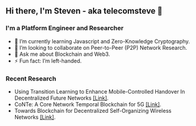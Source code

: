 ## Hi there, I'm Steven - aka telecomsteve 👋
### I'm a Platform Engineer and Researcher

- 🏫 I’m currently learning Javascript and Zero-Knowledge Cryptography.
- 👯 I’m looking to collaborate on Peer-to-Peer (P2P) Network Research.
- 💬 Ask me about Blockchain and Web3.
- ⚡ Fun fact: I’m left-handed.

### Recent Research

- Using Transition Learning to Enhance Mobile-Controlled Handover In Decentralized Future Networks [[Link]](https://arxiv.org/pdf/2202.00134.pdf).
- CoNTe: A Core Network Temporal Blockchain for 5G [[Link]](https://www.mdpi.com/1424-8220/20/18/5281/htm).
- Towards Blockchain for Decentralized Self-Organizing Wireless Networks [[Link]](https://repositori.upf.edu/handle/10230/44117).


<!--
**stevenplatt/stevenplatt** is a ✨ _special_ ✨ repository because its `README.md` (this file) appears on your GitHub profile.

Alternate Example: https://github.com/codeSTACKr/codeSTACKr/blob/master/README.md

Here are some ideas to get you started:

- 🔭 I’m currently working on ...
- 🌱 I’m currently learning ...
- 👯 I’m looking to collaborate on ...
- 🤔 I’m looking for help with ...
- 💬 Ask me about ...
- 📫 How to reach me: ...
- 😄 Pronouns: ...
- ⚡ Fun fact: ...
- 🥅 2023 Goals: ...
-->
